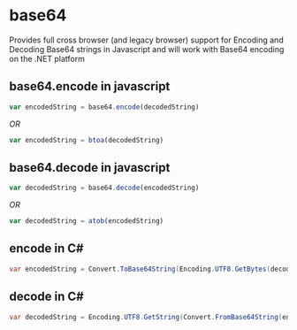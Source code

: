 # base64
Provides full cross browser (and legacy browser) support for Encoding and Decoding Base64 strings in Javascript and will work with Base64 encoding on the .NET platform
## base64.encode in javascript
```javascript
var encodedString = base64.encode(decodedString)
```
_OR_
```javascript
var encodedString = btoa(decodedString)
```
## base64.decode in javascript
```javascript
var decodedString = base64.decode(encodedString)
```
_OR_
```javascript
var decodedString = atob(encodedString)
```
## encode in C#
```csharp
var encodedString = Convert.ToBase64String(Encoding.UTF8.GetBytes(decodedString))
```
## decode in C#
```csharp
var decodedString = Encoding.UTF8.GetString(Convert.FromBase64String(encodedString))
```
